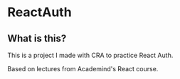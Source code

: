 # ReactAuth

## What is this?

This is a project I made with CRA to practice React Auth.

Based on lectures from Academind's React course.

<!-- ## Can I see it?

Yes! It's uploaded on Netlify [here](https://react-router-9.netlify.app/). -->
